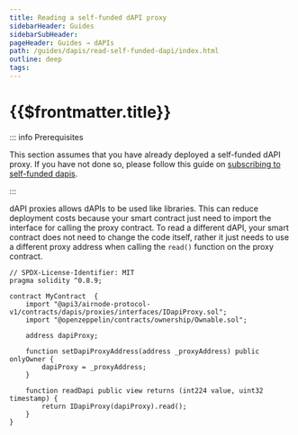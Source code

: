 ```yaml
---
title: Reading a self-funded dAPI proxy
sidebarHeader: Guides
sidebarSubHeader:
pageHeader: Guides → dAPIs
path: /guides/dapis/read-self-funded-dapi/index.html
outline: deep
tags:
---
```


<!-- https://blog.chain.link/smart-contract-call-another-smart-contract/ -->

<!-- https://medium.com/@blockchain101/calling-the-function-of-another-contract-in-solidity-f9edfa921f4c -->

<PageHeader/>

<SearchHighlight/>

# {{$frontmatter.title}}

::: info Prerequisites

This section assumes that you have already deployed a self-funded dAPI proxy. If
you have not done so, please follow this guide on
[subscribing to self-funded dapis](../subscribing-self-funded-dapis/index.md).

:::

dAPI proxies allows dAPIs to be used like libraries. This can reduce deployment
costs because your smart contract just need to import the interface for calling
the proxy contract. To read a different dAPI, your smart contract does not need
to change the code itself, rather it just needs to use a different proxy address
when calling the `read()` function on the proxy contract.

```solidity
// SPDX-License-Identifier: MIT
pragma solidity ^0.8.9;

contract MyContract  {
    import "@api3/airnode-protocol-v1/contracts/dapis/proxies/interfaces/IDapiProxy.sol";
    import "@openzeppelin/contracts/ownership/Ownable.sol";

    address dapiProxy;

    function setDapiProxyAddress(address _proxyAddress) public onlyOwner {
        dapiProxy = _proxyAddress;
    }

    function readDapi public view returns (int224 value, uint32 timestamp) {
        return IDapiProxy(dapiProxy).read();
    }
}
```
